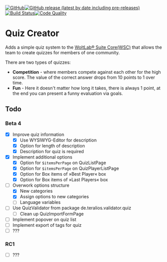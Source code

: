 [![GitHub](https://img.shields.io/github/license/Teralios/quizCreator?style=flat-square)](https://www.gnu.org/licenses/gpl-3.0.txt)[![GitHub release (latest by date including pre-releases)](https://img.shields.io/github/v/release/teralios/quizCreator?include_prereleases&style=flat-square)](https://github.com/Teralios/quizCreator/releases)[![Build Status](https://img.shields.io/travis/Teralios/quizCreator.svg?style=flat-square)](https://travis-ci.org/Teralios/quizCreator)[![Code Quality](https://img.shields.io/scrutinizer/g/Teralios/quizCreator.svg?style=flat-square)](https://scrutinizer-ci.com/g/Teralios/quizCreator/)
# Quiz Creator
Adds a simple quiz system to the [WoltLab® Suite Core(WSC)](https://www.woltlab.com/features/) that allows the team to create quizzes for members of one community.

There are two types of quizzes:
  * __Competition__ - where members compete against each other for the high score. The value of the correct answer drops from 10 points to 1 over time.
  * __Fun__ - Here it doesn't matter how long it takes, there is always 1 point, at the end you can present a funny evaluation via goals.

## Todo
### Beta 4
  - [x] Improve quiz information
    - [x] Use WYSIWYG-Editor for description
    - [x] Option for length of description
    - [x] Description for quiz is required
  - [x] Implement additional options
    - [x] Option for `$itemsPerPage` on QuizListPage
    - [x] Option for `$itemsPerPage` on QuizPlayerListPage
    - [x] Option for Box items of »Best Player« box
    - [x] Option for Box items of »Last Players« box
  - [ ] Overwork options structure
    - [x] New categories
    - [x] Assign options to new categories
    - [ ] Language variables
  - [ ] Use QuizValidator from package de.teralios.validator.quiz
    - [ ] Clean up QuizImportFormPage
  - [ ] Implement popover on quiz list
  - [ ] Implement export of tags for quiz
  - [ ] ???
 
### RC1
  - [ ] ???
